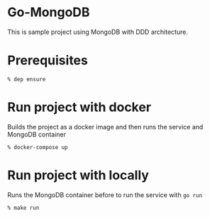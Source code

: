 # Go-MongoDB
This is sample project using MongoDB with DDD architecture.

# Prerequisites

```
% dep ensure
```

# Run project with docker 
Builds the project as a docker image and then runs the service and MongoDB container  
```
% docker-compose up
```

# Run project with locally 
Runs the MongoDB container before to run the service with `go run`
```
% make run
```